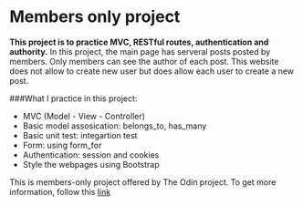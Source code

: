 # Members only project

**This project is to practice MVC, RESTful routes, authentication and authority.**
In this project, the main page has serveral posts posted by members. Only members can see the author of each post.
This website does not allow to create new user but does allow each user to create a new post.

###What I practice in this project:

- MVC (Model - View - Controller)
- Basic model assosication: belongs_to, has_many
- Basic unit test: integartion test
- Form: using form_for
- Authentication: session and cookies
- Style the webpages using Bootstrap

This is members-only project offered by The Odin project. To get more information, follow this [link](https://www.theodinproject.com/courses/ruby-on-rails/lessons/authentication)
